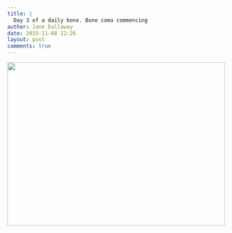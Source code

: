 ```yaml
---
title: |
  Day 3 of a daily bone. Bone coma commencing
author: Jane Dallaway
date: 2015-11-08 12:26
layout: post
comments: true
---
```


<div><a href="http://static.skitters.dallaway.com/tp_IMG_4490.JPG"><img src="http://static.skitters.dallaway.com/tp_thumb_IMG_4490.JPG" width="500" height="375"/></a></div>



  

      
